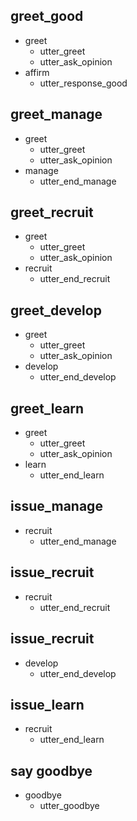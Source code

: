 ## greet_good
* greet
  - utter_greet
  - utter_ask_opinion
* affirm
  - utter_response_good

## greet_manage
* greet
  - utter_greet
  - utter_ask_opinion
* manage
  - utter_end_manage

## greet_recruit
* greet
  - utter_greet
  - utter_ask_opinion
* recruit
  - utter_end_recruit

## greet_develop
* greet
  - utter_greet
  - utter_ask_opinion
* develop
  - utter_end_develop
  
## greet_learn
* greet
  - utter_greet
  - utter_ask_opinion
* learn
  - utter_end_learn
  
## issue_manage
* recruit
  - utter_end_manage
  
## issue_recruit
* recruit
  - utter_end_recruit
  
## issue_recruit
* develop
  - utter_end_develop
  
## issue_learn
* recruit
  - utter_end_learn

## say goodbye
* goodbye
  - utter_goodbye

